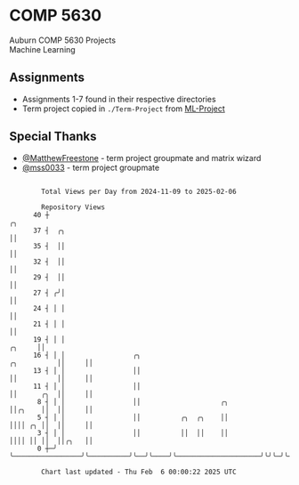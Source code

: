 # COMP 5630
Auburn COMP 5630 Projects  
Machine Learning

## Assignments
- Assignments 1-7 found in their respective directories
- Term project copied in `./Term-Project` from [ML-Project](https://github.com/wumphlett/ML-Project)

## Special Thanks
- [@MatthewFreestone](https://github.com/MatthewFreestone) - term project groupmate and matrix wizard
- [@mss0033](https://github.com/mss0033) - term project groupmate

```

        Total Views per Day from 2024-11-09 to 2025-02-06

        Repository Views
      40 ┼                                                                                     ╭╮
      37 ┤  ╭╮                                                                                 ││
      35 ┤  ││                                                                                 ││
      32 ┤  ││                                                                                 ││
      29 ┤  ││                                                                                 ││
      27 ┤ ╭╯│                                                                                 ││
      24 ┤ │ │                                                                                 ││
      21 ┤ │ │                                                                                 ││
      19 ┤ │ │                                                                          ╭╮     ││
      16 ┤ │ │                 ╭╮                                           ╭╮          ││     ││
      13 ┤ │ │                 ││                                           ││          ││     ││
      11 ┤ │ │                 ││                                           ││      ╭╮  ││     ││
       8 ┤ │ │                 ││                    ╭╮                     ││╭╮    ││  ││     ││
       5 ┤ │ │                 ││          ╭╮  ╭╮    ││                     ││││ ╭╮ ││  ││     ││
       3 ┤ │ │                 ││          ││  ││    ││                     ││││ ││ ││  ││╭╮   ││
       0 ┼─╯ ╰─────────────────╯╰──────────╯╰──╯╰────╯╰─────────────────────╯╰╯╰─╯╰─╯╰──╯╰╯╰───╯╰──

        Chart last updated - Thu Feb  6 00:00:22 2025 UTC
        
```
